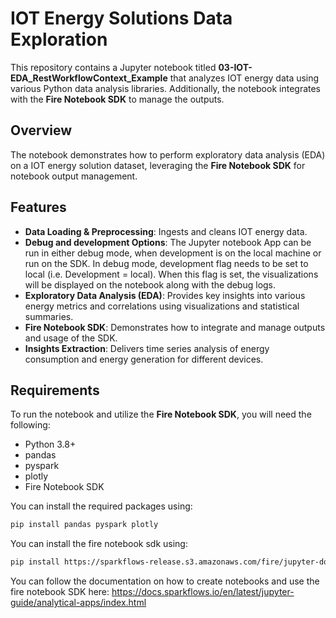 # IOT Energy Solutions Data Exploration

This repository contains a Jupyter notebook titled **03-IOT-EDA_RestWorkflowContext_Example** that analyzes IOT energy data using various Python data analysis libraries. Additionally, the notebook integrates with the **Fire Notebook SDK** to manage the outputs.

## Overview

The notebook demonstrates how to perform exploratory data analysis (EDA) on a IOT energy solution dataset, leveraging the **Fire Notebook SDK** for notebook output management.

## Features

- **Data Loading & Preprocessing**: Ingests and cleans IOT energy data.
- **Debug and development Options**: The Jupyter notebook App can be run in either debug mode, when development is on the local machine or run on the SDK. In debug mode, development flag needs to be set to local (i.e. Development = local). When this flag is set, the visualizations will be displayed on the notebook along with the debug logs.
- **Exploratory Data Analysis (EDA)**: Provides key insights into various energy metrics and correlations using visualizations and statistical summaries.
- **Fire Notebook SDK**: Demonstrates how to integrate and manage outputs and usage of the SDK.
- **Insights Extraction**: Delivers time series analysis of energy consumption and energy generation for different devices.

## Requirements
To run the notebook and utilize the **Fire Notebook SDK**, you will need the following:

- Python 3.8+
- pandas
- pyspark
- plotly
- Fire Notebook SDK

You can install the required packages using:

```bash
pip install pandas pyspark plotly
```

You can install the fire notebook sdk using:

```bash
pip install https://sparkflows-release.s3.amazonaws.com/fire/jupyter-docker/firenotebookwheel/fire_notebook-3.1.0-py3-none-any.whl
```
You can follow the documentation on how to create notebooks and use the fire notebook SDK here: 
https://docs.sparkflows.io/en/latest/jupyter-guide/analytical-apps/index.html
